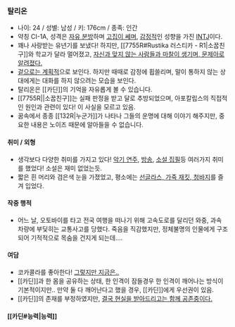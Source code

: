 ### 탈리온
- 나이: 24 / 성별: 남성 / 키: 176cm / 종족: 인간
- 약칭 CI-1A, 성격은 [자유 분방](https://namu.wiki/w/ADHD)하며 [고집이 쎄며](https://namu.wiki/w/%EA%B4%B4%EC%A7%9C), [감정적](https://namu.wiki/w/%EB%8B%A4%ED%98%88%EC%A7%88)인 성향을 가진 [INTJ](https://namu.wiki/w/INTJ)이다.
- 꽤나 사랑받는 유년기를 보냈다! 하지만, [[7755R#Rustika 러스티카 - R1|소꿉친구]]와 학교가 달라 멀어졌고, [자신과 맞지 않는 사람들과 마찰이 생기며, 문제아로 알려졌다.](https://namu.wiki/w/%EB%B9%84%ED%96%89%20%EC%B2%AD%EC%86%8C%EB%85%84)
- [겉으로는 계획적](https://namu.wiki/w/%EC%99%B8%EA%B0%95%EB%82%B4%EC%9C%A0)으로 보인다. 하지만 때때로 감정에 휩쓸리며, 말이 통하지 않는 상대에게는 대화를 하지 않으려는 모습을 보인다.
- 탈리온은 [[카딘]]의 기억을 자유롭게 볼 수 있습니다.
- [[7755R||소꿉친구]]는 실패 판정을 받고 달로 추방되었으며, 아포칼립스의 직접적인 원인과 관련이 있다! 이 사실을 모르고 있음.
- 꿈속에서 종종 [[132R|누군가]]가 나타나 그들의 운명에 대해 이야기 해주지만, 중요한 내용은 노이즈 때문에 알아들을 수 없습니다.

#### 취미 / 외형
- 생각보다 다양한 취미를 가지고 있다! [악기 연주](https://namu.wiki/w/%EC%8A%A4%EC%BF%A8%20%EB%B0%B4%EB%93%9C), [방송](https://namu.wiki/w/%EC%8A%A4%ED%8A%B8%EB%A6%AC%EB%A8%B8), [소설 집필](https://namu.wiki/w/%EC%9D%B8%ED%84%B0%EB%84%B7%20%EC%86%8C%EC%84%A4)등 여러가지 취미를 했었다! 소설은 재미 없었는듯.
- 짧은 흰 머리와 검은색 눈을 가졌었고, 평소에는 [선글라스, 가죽 재킷, 청바지](https://namu.wiki/w/%ED%8F%AD%EC%A3%BC%EC%A1%B1#s-5.3)를 즐겨 입었다.

#### 작중 행적
- 어느 날, 오토바이를 타고 전국 여행을 떠나기 위해 고속도로를 달리던 와중, 과속 차량에 부딫히는 교통사고를 당했다. 죽음을 직감했지만, 정체불명의 인물에게 구조되어 기적적으로 목숨을 건지게 되는데....

#### 여담
- 코카콜라를 좋아한다! [그렇지만 지금은..](https://namu.wiki/w/%ED%8F%AC%EC%8A%A4%ED%8A%B8%20%EC%95%84%ED%8F%AC%EC%B9%BC%EB%A6%BD%EC%8A%A4)
- [[카딘]]과 한 몸을 공유하는 상태, 한 인격이 잠들경우 한 인격이 깨어나는 방식이 기본적이지만.. 만약 둘 다 깨어난다고 했을 경우, [[카딘]]에게 우선권이 있음.
- [[카딘]]의 존재를 부정하였지만, [결국 현실을 받아드리고는 함께 공존중이다.](https://namu.wiki/w/%EB%82%98%20VS%20%EB%82%98)
#### [[카딘#능력|능력]]